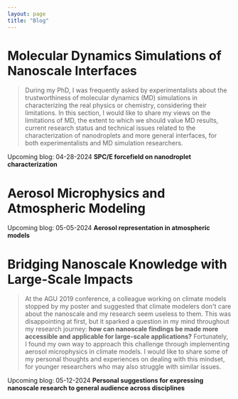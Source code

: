 ```yaml
---
layout: page
title: "Blog"
---
```


# Molecular Dynamics Simulations of Nanoscale Interfaces
> During my PhD, I was frequently asked by experimentalists about the trustworthiness of molecular dynamics (MD) simulations in characterizing the real physics or chemistry, considering their limitations. In this section, I would like to share my views on the limitations of MD, the extent to which we should value MD results, current research status and technical issues related to the characterization of nanodroplets and more general interfaces, for both experimentalists and MD simulation researchers.

Upcoming blog: 04-28-2024 **SPC/E forcefield on nanodroplet characterization**

# Aerosol Microphysics and Atmospheric Modeling


Upcoming blog: 05-05-2024 **Aerosol representation in atmospheric models**

# Bridging Nanoscale Knowledge with Large-Scale Impacts
> At the AGU 2019 conference, a colleague working on climate models stopped by my poster and suggested that climate modelers don't care about the nanoscale and my research seem useless to them. This was disappointing at first, but it sparked a question in my mind throughout my research journey: **how can nanoscale findings be made more accessible and applicable for large-scale applications?** Fortunately, I found my own way to approach this challenge through implementing aerosol microphysics in climate models. I would like to share some of my personal thoughts and experiences on dealing with this mindset, for younger researchers who may also struggle with similar issues.

Upcoming blog: 05-12-2024 **Personal suggestions for expressing nanoscale research to general audience across disciplines**
